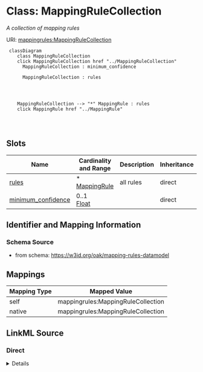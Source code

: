 

# Class: MappingRuleCollection


_A collection of mapping rules_





URI: [mappingrules:MappingRuleCollection](https://w3id.org/oak/mapping-rules-datamodel/MappingRuleCollection)






```{mermaid}
 classDiagram
    class MappingRuleCollection
    click MappingRuleCollection href "../MappingRuleCollection"
      MappingRuleCollection : minimum_confidence
        
      MappingRuleCollection : rules
        
          
    
    
    MappingRuleCollection --> "*" MappingRule : rules
    click MappingRule href "../MappingRule"

        
      
```




<!-- no inheritance hierarchy -->


## Slots

| Name | Cardinality and Range | Description | Inheritance |
| ---  | --- | --- | --- |
| [rules](rules.md) | * <br/> [MappingRule](MappingRule.md) | all rules | direct |
| [minimum_confidence](minimum_confidence.md) | 0..1 <br/> [Float](Float.md) |  | direct |









## Identifier and Mapping Information







### Schema Source


* from schema: https://w3id.org/oak/mapping-rules-datamodel




## Mappings

| Mapping Type | Mapped Value |
| ---  | ---  |
| self | mappingrules:MappingRuleCollection |
| native | mappingrules:MappingRuleCollection |







## LinkML Source

<!-- TODO: investigate https://stackoverflow.com/questions/37606292/how-to-create-tabbed-code-blocks-in-mkdocs-or-sphinx -->

### Direct

<details>
```yaml
name: MappingRuleCollection
description: A collection of mapping rules
from_schema: https://w3id.org/oak/mapping-rules-datamodel
attributes:
  rules:
    name: rules
    description: all rules
    from_schema: https://w3id.org/oak/mapping-rules-datamodel
    rank: 1000
    domain_of:
    - MappingRuleCollection
    - RuleSet
    range: MappingRule
    multivalued: true
    inlined: true
  minimum_confidence:
    name: minimum_confidence
    from_schema: https://w3id.org/oak/mapping-rules-datamodel
    rank: 1000
    domain_of:
    - MappingRuleCollection
    range: float
tree_root: true

```
</details>

### Induced

<details>
```yaml
name: MappingRuleCollection
description: A collection of mapping rules
from_schema: https://w3id.org/oak/mapping-rules-datamodel
attributes:
  rules:
    name: rules
    description: all rules
    from_schema: https://w3id.org/oak/mapping-rules-datamodel
    rank: 1000
    alias: rules
    owner: MappingRuleCollection
    domain_of:
    - MappingRuleCollection
    - RuleSet
    range: MappingRule
    multivalued: true
    inlined: true
  minimum_confidence:
    name: minimum_confidence
    from_schema: https://w3id.org/oak/mapping-rules-datamodel
    rank: 1000
    alias: minimum_confidence
    owner: MappingRuleCollection
    domain_of:
    - MappingRuleCollection
    range: float
tree_root: true

```
</details>